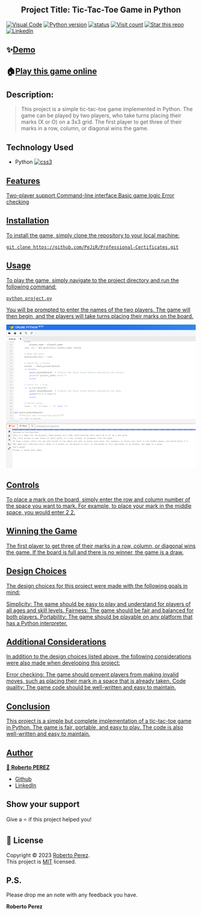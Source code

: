 <h2 align="center">Project Title: Tic-Tac-Toe Game in Python</h1>
<a href="https://vscode.dev/github/PeJiR/Harvard-s-Professional-Certificate-in-Computer-Science-for-Python-Programming" target="_blank"> <img border=0 src="https://img.shields.io/badge/Open%20in%20Visual%20Studio%20Code-blue" alt="Visual Code"></a>
<a href="https://github.com/PeJiR/Calculation-of-employee-turnover-costs.git" target="_blank"> <img border=0 src="https://img.shields.io/badge/python-2.7,%203.6+-blue.svg?style=flat" alt="Python version"></a>
<a href="https://github.com/PeJiR/Calculation-of-employee-turnover-costs.git" target="_blank"><img src="https://img.shields.io/pypi/status/ezibpy.svg?maxAge=60" alt="status"/></a>
<a target="new" href="https://github.com/PeJiR/Harvard-s-Professional-Certificate-in-Computer-Science-for-Python-Programming.git"><img src="https://hits.seeyoufarm.com/api/count/incr/badge.svg?url=https%3A%2F%2Fgithub.com%2FPeJiR%2FHarvard-s-Professional-Certificate-in-Computer-Science-for-Python-Programming.git&count_bg=%2379C83D&title_bg=%23555555&icon=&icon_color=%23E7E7E7&title=Views&edge_flat=false" alt="Visit count"/></a>
<a target="new" href="https://github.com/PeJiR/Harvard-s-Professional-Certificate-in-Computer-Science-for-Python-Programming "><img border=0 src="https://img.shields.io/github/stars/Pejir/Harvard-s-Professional-Certificate-in-Computer-Science-for-Python-Programming.svg?style=social&label=Star&maxAge=60" alt="Star this repo"></a>
<a href="https://www.linkedin.com/in/pejir/" target="_blank"><img src="https://img.shields.io/badge/LinkedIn-blue?style=flat&logo=linkedin&labelColor=blue" alt="LinkedIn" /></a>

## ✨[Demo](https://youtu.be/T85OjtX9J4k)

## 🏠[Play this game online](https://www.online-python.com/oQn49MZL3r)

## Description:

>This project is a simple tic-tac-toe game implemented in Python. The game can be played by two players, who take turns placing their marks (X or O) on a 3x3 grid. The first player to get three of their marks in a row, column, or diagonal wins the game.

## Technology Used

- Python <a href="https://www.w3schools.com/css/" target="_blank" rel="noreferrer"> <img src="https://cdn.jsdelivr.net/gh/devicons/devicon@latest/icons/python/python-original-wordmark.svg" alt="css3" width="40" height="40"/> 
 


## Features

Two-player support
Command-line interface
Basic game logic
Error checking

## Installation

To install the game, simply clone the repository to your local machine:

    git clone https://github.com/PeJiR/Professional-Certificates.git


## Usage

To play the game, simply navigate to the project directory and run the following command:

    python project.py

You will be prompted to enter the names of the two players. The game will then begin, and the players will take turns placing their marks on the board.

<img src="https://github.com/PeJiR/Harvard-s-Professional-Certificate-in-Computer-Science-for-Python-Programming/blob/main/CS50P%20%7C%20Introduction-to-Programming-with-Python/Problem%20Set%209_Et%20Cetera%20-Final%20Project/tic-toc.png" widht="auto">

## Controls

To place a mark on the board, simply enter the row and column number of the space you want to mark. For example, to place your mark in the middle space, you would enter 2 2.

## Winning the Game

The first player to get three of their marks in a row, column, or diagonal wins the game. If the board is full and there is no winner, the game is a draw.

## Design Choices

The design choices for this project were made with the following goals in mind:

Simplicity: The game should be easy to play and understand for players of all ages and skill levels.
Fairness: The game should be fair and balanced for both players.
Portability: The game should be playable on any platform that has a Python interpreter.

## Additional Considerations

In addition to the design choices listed above, the following considerations were also made when developing this project:

Error checking: The game should prevent players from making invalid moves, such as placing their mark in a space that is already taken.
Code quality: The game code should be well-written and easy to maintain.

## Conclusion

This project is a simple but complete implementation of a tic-tac-toe game in Python. The game is fair, portable, and easy to play. The code is also well-written and easy to maintain.
## Author

👤 **Roberto PEREZ**

<!---* Website: pejir
* [Twitter](https://twitter.com/pejir)--->
* [Github](https://github.com/pejir)
* [LinkedIn](https://linkedin.com/in/pejir)

<!---
## 🤝 Contributing

Contributions, issues and feature requests are welcome!<br />Feel free to check [issues page](pejir). You can also take a look at the [contributing guide](pejir).
---> 

## Show your support

Give a ⭐️ if this project helped you!

<!---
<a href="https://www.patreon.com/pejir">
  <img src="https://c5.patreon.com/external/logo/become_a_patron_button@2x.png" width="160">
</a>
--->

## 📝 License

Copyright © 2023 [Roberto Perez](https://github.com/PeJiR).<br />
This project is [MIT](https://opensource.org/license/mit/) licensed.




P.S.
------------

Please drop me an note with any feedback you have.

**Roberto Perez**

